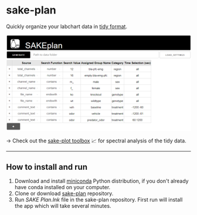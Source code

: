 # sake-plan

Quickly organize your labchart data in [tidy format](https://r4ds.had.co.nz/tidy-data.html). 

<img src="/example_data/interface.PNG" width="800">

-> Check out the [sake-plot toolbox](https://github.com/SAKEverse/sake-plot) :chart_with_upwards_trend: for spectral analysis of the tidy data.

---

## How to install and run

1) Download and install [miniconda](https://docs.conda.io/en/latest/miniconda.html) Python distribution, if you don't already have conda installed on your computer.
2) Clone or download [sake-plan](https://github.com/SAKEverse/sake-plan) repository.
3) Run *SAKE Plan.lnk* file in the sake-plan repository. First run will install the app which will take several minutes.
